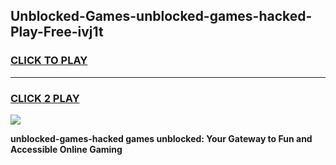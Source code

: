 
## Unblocked-Games-unblocked-games-hacked-Play-Free-ivj1t
<h3>
<a href="https://premium76.site?title=unblocked-games-hacked&ref=20M">CLICK TO PLAY</a></h3>
<hr>

<h3>
<a href="https://premium76.site?title=unblocked-games-hacked&ref=20M">CLICK 2 PLAY</a>
  
</h3>

<a href="https://premium76.site?title=unblocked-games-hacked&ref=19M"><img src="https://clearcache.store/games.png"></a>


**unblocked-games-hacked games unblocked: Your Gateway to Fun and Accessible Online Gaming**
